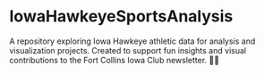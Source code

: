 # IowaHawkeyeSportsAnalysis
A repository exploring Iowa Hawkeye athletic data for analysis and visualization projects. Created to support fun insights and visual contributions to the Fort Collins Iowa Club newsletter. 🖤💛
